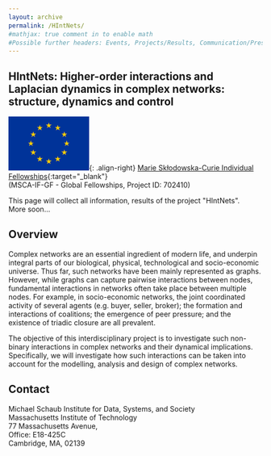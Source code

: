 ```yaml
---
layout: archive
permalink: /HIntNets/
#mathjax: true comment in to enable math
#Possible further headers: Events, Projects/Results, Communication/Presentation, News
---
```

## HIntNets: Higher-order interactions and Laplacian dynamics in complex networks: structure, dynamics and control
![image-right](/images/EuropeFlag.png){: .align-right}
[Marie Skłodowska-Curie Individual Fellowships](http://cordis.europa.eu/project/rcn/207743_en.html){:target="_blank"}  
(MSCA-IF-GF - Global Fellowships, Project ID: 702410)   

This page will collect all information, results of the project "HIntNets".   
More soon...

## Overview
Complex networks are an essential ingredient of modern life, and underpin integral parts of our biological, physical, technological and socio-economic universe. Thus far, such networks have been mainly represented as graphs. However, while graphs can capture pairwise interactions between nodes, fundamental interactions in networks often take place between multiple nodes. For example, in socio-economic networks, the joint coordinated activity of several agents (e.g. buyer, seller, broker); the formation and interactions of coalitions; the emergence of peer pressure; and the existence of triadic closure are all prevalent.

The objective of this interdisciplinary project is to investigate such non-binary interactions in complex networks and their dynamical implications. Specifically, we will investigate how such interactions can be taken into account for the modelling, analysis and design of complex networks.

## Contact
Michael Schaub
Institute for Data, Systems, and Society  
Massachusetts Institute of Technology  
77 Massachusetts Avenue,  
Office: E18-425C  
Cambridge, MA, 02139 
